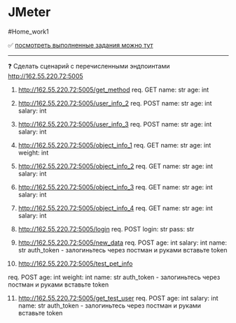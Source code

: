# JMeter
#Home_work1 

:white_check_mark: [посмотреть выполненные задания можно тут](https://github.com/Mariia-Solo/JMeter/blob/main/HW_1_JMeter.jmx) 
______________



:question: Сделать сценарий с перечисленными эндпоинтами
http://162.55.220.72:5005

1) http://162.55.220.72:5005/get_method
req.
GET
name: str
age: int


2) http://162.55.220.72:5005/user_info_2
req.
POST
name: str
age: int
salary: int


3) http://162.55.220.72:5005/user_info_3
req.
POST
name: str
age: int
salary: int

4) http://162.55.220.72:5005/object_info_1
req.
GET
name: str
age: int
weight: int

5) http://162.55.220.72:5005/object_info_2
req.
GET
name: str
age: int
salary: int

6) http://162.55.220.72:5005/object_info_3
req.
GET
name: str
age: int
salary: int

7) http://162.55.220.72:5005/object_info_4
req.
GET
name: str
age: int
salary: int

8. http://162.55.220.72:5005/login
req.
POST
login: str
pass: str


9) http://162.55.220.72:5005/new_data
req.
POST
age: int
salary: int
name: str
auth_token - залогиньтесь через постман и руками вставьте token

10) http://162.55.220.72:5005/test_pet_info

req.
POST
age: int
weight: int
name: str
auth_token - залогиньтесь через постман и руками вставьте token

11) http://162.55.220.72:5005/get_test_user
req.
POST
age: int
salary: int
name: str
auth_token - залогиньтесь через постман и руками вставьте token
